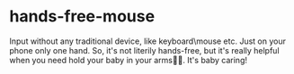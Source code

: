# hands-free-mouse
Input without any traditional device, like keyboard\mouse etc. Just on your phone only one hand. So, it's not literily hands-free, but it's really helpful when you need hold your baby in your arms👨‍🍼.
It's baby caring!
